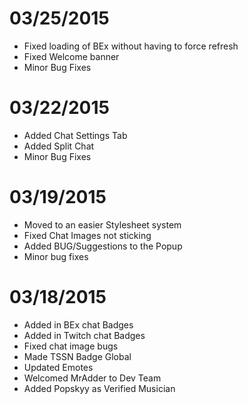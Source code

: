 # 03/25/2015
* Fixed loading of BEx without having to force refresh
* Fixed Welcome banner
* Minor Bug Fixes


# 03/22/2015
* Added Chat Settings Tab
* Added Split Chat
* Minor Bug Fixes

# 03/19/2015
* Moved to an easier Stylesheet system
* Fixed Chat Images not sticking
* Added BUG/Suggestions to the Popup
* Minor bug fixes

# 03/18/2015
* Added in BEx chat Badges
* Added in Twitch chat Badges
* Fixed chat image bugs
* Made TSSN Badge Global
* Updated Emotes
* Welcomed MrAdder to Dev Team
* Added Popskyy as Verified Musician
